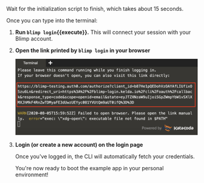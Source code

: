 Wait for the initialization script to finish, which takes about 15 seconds.

Once you can type into the terminal:

1. **Run `blimp login`{{execute}}.** This will connect your session with your Blimp
   account.
1. **Open the link printed by `blimp login` in your browser**

   ![Login output](./assets/login.png)

1. **Login (or create a new account) on the login page**

   Once you've logged in, the CLI will automatically fetch your credentials.

   You're now ready to boot the example app in your personal environment!

